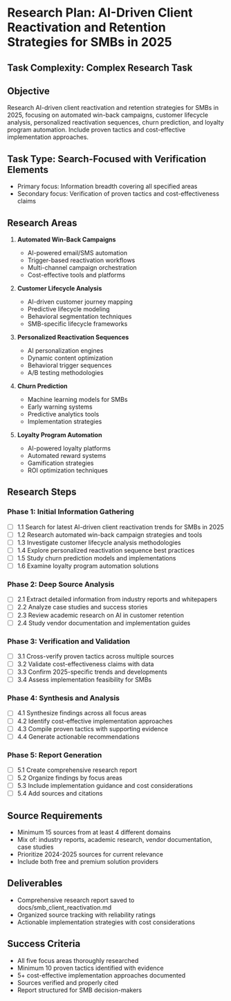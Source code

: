 # Research Plan: AI-Driven Client Reactivation and Retention Strategies for SMBs in 2025

## Task Complexity: Complex Research Task

## Objective
Research AI-driven client reactivation and retention strategies for SMBs in 2025, focusing on automated win-back campaigns, customer lifecycle analysis, personalized reactivation sequences, churn prediction, and loyalty program automation. Include proven tactics and cost-effective implementation approaches.

## Task Type: Search-Focused with Verification Elements
- Primary focus: Information breadth covering all specified areas
- Secondary focus: Verification of proven tactics and cost-effectiveness claims

## Research Areas
1. **Automated Win-Back Campaigns**
   - AI-powered email/SMS automation
   - Trigger-based reactivation workflows
   - Multi-channel campaign orchestration
   - Cost-effective tools and platforms

2. **Customer Lifecycle Analysis**
   - AI-driven customer journey mapping
   - Predictive lifecycle modeling
   - Behavioral segmentation techniques
   - SMB-specific lifecycle frameworks

3. **Personalized Reactivation Sequences**
   - AI personalization engines
   - Dynamic content optimization
   - Behavioral trigger sequences
   - A/B testing methodologies

4. **Churn Prediction**
   - Machine learning models for SMBs
   - Early warning systems
   - Predictive analytics tools
   - Implementation strategies

5. **Loyalty Program Automation**
   - AI-powered loyalty platforms
   - Automated reward systems
   - Gamification strategies
   - ROI optimization techniques

## Research Steps

### Phase 1: Initial Information Gathering
- [ ] 1.1 Search for latest AI-driven client reactivation trends for SMBs in 2025
- [ ] 1.2 Research automated win-back campaign strategies and tools
- [ ] 1.3 Investigate customer lifecycle analysis methodologies
- [ ] 1.4 Explore personalized reactivation sequence best practices
- [ ] 1.5 Study churn prediction models and implementations
- [ ] 1.6 Examine loyalty program automation solutions

### Phase 2: Deep Source Analysis
- [ ] 2.1 Extract detailed information from industry reports and whitepapers
- [ ] 2.2 Analyze case studies and success stories
- [ ] 2.3 Review academic research on AI in customer retention
- [ ] 2.4 Study vendor documentation and implementation guides

### Phase 3: Verification and Validation
- [ ] 3.1 Cross-verify proven tactics across multiple sources
- [ ] 3.2 Validate cost-effectiveness claims with data
- [ ] 3.3 Confirm 2025-specific trends and developments
- [ ] 3.4 Assess implementation feasibility for SMBs

### Phase 4: Synthesis and Analysis
- [ ] 4.1 Synthesize findings across all focus areas
- [ ] 4.2 Identify cost-effective implementation approaches
- [ ] 4.3 Compile proven tactics with supporting evidence
- [ ] 4.4 Generate actionable recommendations

### Phase 5: Report Generation
- [ ] 5.1 Create comprehensive research report
- [ ] 5.2 Organize findings by focus areas
- [ ] 5.3 Include implementation guidance and cost considerations
- [ ] 5.4 Add sources and citations

## Source Requirements
- Minimum 15 sources from at least 4 different domains
- Mix of: industry reports, academic research, vendor documentation, case studies
- Prioritize 2024-2025 sources for current relevance
- Include both free and premium solution providers

## Deliverables
- Comprehensive research report saved to docs/smb_client_reactivation.md
- Organized source tracking with reliability ratings
- Actionable implementation strategies with cost considerations

## Success Criteria
- All five focus areas thoroughly researched
- Minimum 10 proven tactics identified with evidence
- 5+ cost-effective implementation approaches documented
- Sources verified and properly cited
- Report structured for SMB decision-makers
